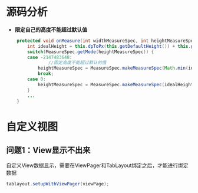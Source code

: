 # 源码分析

* **限定自己的高度不能超过默认值**

```java
    protected void onMeasure(int widthMeasureSpec, int heightMeasureSpec) {
        int idealHeight = this.dpToPx(this.getDefaultHeight()) + this.getPaddingTop() + this.getPaddingBottom();
        switch(MeasureSpec.getMode(heightMeasureSpec)) {
        case -2147483648:
                //固定高度不能超过默认的值
            heightMeasureSpec = MeasureSpec.makeMeasureSpec(Math.min(idealHeight, MeasureSpec.getSize(heightMeasureSpec)), 1073741824);
            break;
        case 0:
            heightMeasureSpec = MeasureSpec.makeMeasureSpec(idealHeight, 1073741824);
        }
        ...
    }
```

# 自定义视图

## 问题1：View显示不出来

自定义View数据显示，需要在ViewPager和TabLayout绑定之后，才能进行绑定数据

```java
tablayout.setupWithViewPager(viewPage);
```



